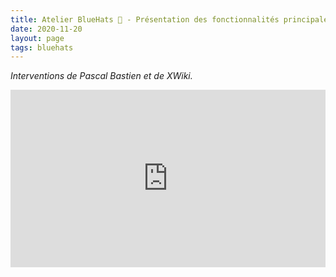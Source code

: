 ```yaml
---
title: Atelier BlueHats 🧢 - Présentation des fonctionnalités principales d’XWiki
date: 2020-11-20
layout: page
tags: bluehats
---
```


*Interventions de Pascal Bastien et de XWiki.*

<div style="position:relative;padding-bottom:56.25%;height:0;overflow:hidden;"> <iframe style="width:100%;height:100%;position:absolute;left:0px;top:0px;overflow:hidden" frameborder="0" type="text/html" src="https://www.dailymotion.com/embed/video/x82vcu8" width="100%" height="100%" allowfullscreen > </iframe> </div>
